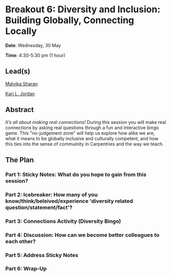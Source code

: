 # Breakout 6: **Diversity and Inclusion: Building Globally, Connecting Locally**

**Date**: Wednesday, 30 May

**Time**: 4:30-5:30 pm (1 hour)

## Lead(s)

[Malvika Sharan](https://github.com/carpentries/carpentrycon/blob/master/ShortBio/SessionChairs/MalvikaSharan-Bio.md)

[Kari L. Jordan](https://github.com/carpentries/carpentrycon/blob/master/ShortBio/SessionChairs/KariLJordan-bio.md)

## Abstract
*It’s all about making real connections!* During this session you will make real connections by asking real questions through a fun and interactive bingo game. This "no-judgement zone" will help us explore how alike we are, what it means to be globally inclusive and culturally competent, and how this ties into the sense of commuinity in Carpentries and the way we teach.


## The Plan

### **Part 1**: Sticky Notes: What do you hope to gain from this session?

### **Part 2**: Icebreaker: How many of you know/think/beleived/experience 'diversity related question/statement/fact'?

### **Part 3**: Connections Activity (Diversity Bingo)

### **Part 4**: Discussion: How can we become better colleagues to each other?

### **Part 5**: Address Sticky Notes

### **Part 6**: Wrap-Up
